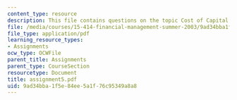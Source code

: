 ```yaml
---
content_type: resource
description: This file contains questions on the topic Cost of Capital at Ameritrade.
file: /media/courses/15-414-financial-management-summer-2003/9ad34bba1f5e84ee5a1f76c95349a8a8_assignment5.pdf
file_type: application/pdf
learning_resource_types:
- Assignments
ocw_type: OCWFile
parent_title: Assignments
parent_type: CourseSection
resourcetype: Document
title: assignment5.pdf
uid: 9ad34bba-1f5e-84ee-5a1f-76c95349a8a8
---
```

